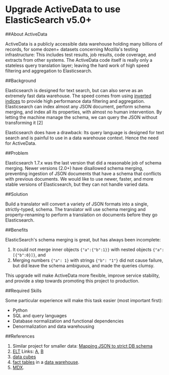
# Upgrade ActiveData to use ElasticSearch v5.0+

##About ActiveData

ActiveData is a publicly accessible data warehouse holding many billions of records, for some dozen+ datasets concerning Mozilla's testing infrastructure: This includes test results, job results, code coverage, and extracts from other systems. The ActiveData code itself is really only a stateless query translation layer; leaving the hard work of high speed filtering and aggregation to Elasticsearch.

##Background

Elasticsearch is designed for text search, but can also serve as an extremely fast data warehouse. The speed comes from using [inverted indices](https://www.elastic.co/guide/en/elasticsearch/guide/current/inverted-index.html) to provide high performance data filtering and aggregation. Elasticsearch can index almost any JSON document, perform schema merging, and index all its properties, with almost no human intervention. By letting the machine manage the schema, we can query the JSON without transforming it [2]

Elasticsearch does have a drawback: Its query language is designed for text search and is painful to use in a data warehouse context. Hence the need for ActiveData.

##Problem

Elasticsearch 1.7.x was the last version that did a reasonable job of schema merging. Newer versions (2.0+) have disallowed schema merging, preventing ingestion of JSON documents that have a schema that conflicts with previous documents. We would like to use newer, faster, and more stable versions of Elasticsearch, but they can not handle varied data.

##Solution

Build a translator will convert a variety of JSON formats into a single, strictly-typed, schema. The translator will use schema merging and property-renaming to perform a translation on documents before they go Elasticsearch.  

##Benefits

ElasticSearch's schema merging is great, but has always been incomplete:
 
1. It could not merge inner objects `{"a":{"b":1}}` with nested objects `{"a":[{"b":0}]}`, and 
2. Merging numbers `{"a": 1}` with strings `{"b": "1"}` did not cause failure, but did leave the schema ambiguous, and made the queries clumsy.

This upgrade will make ActiveData more flexible, improve service stability, and provide a step towards promoting this project to production.

##Required Skills

Some particular experience will make this task easier (most important first):

* Python 
* SQL and query languages
* Database normalization and functional dependencies 
* Denormalization and data warehousing


##References

1. Similar project for smaller data: [Mapping JSON to strict DB schema](https://github.com/klahnakoski/JSONQueryExpressionTests/blob/master/docs/GSOC%20Proposal.md)
2. [ELT](https://en.wikipedia.org/wiki/Extract,_transform,_load) Links: [A](http://hexanika.com/why-shift-from-etl-to-elt/), [B](https://www.ironsidegroup.com/2015/03/01/etl-vs-elt-whats-the-big-difference/)
3. [data cubes](https://en.wikipedia.org/wiki/OLAP_cube) 
4. [fact tables](https://en.wikipedia.org/wiki/Fact_table) in a [data warehouse](https://en.wikipedia.org/wiki/Data_warehouse). 
5. [MDX](https://en.wikipedia.org/wiki/MultiDimensional_eXpressions). 


